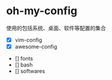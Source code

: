 # oh-my-config

使用的包括系统、桌面、软件等配置的集合

- [x] vim-config
- [x] awesome-config
- [] fonts
- [] bash
- [] softwares
